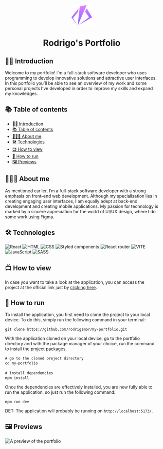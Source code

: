 <div align="center">
  <img src="./public/Logo.svg" height="68px" width="68px" alt="portfolio logo" align="center"/>
</div>

<h1 align="center">Rodrigo's Portfolio</h1>

## 👋🏽 Introduction

Welcome to my portfolio! I’m a full-stack software developer who uses programming to develop innovative solutions and attractive user interfaces. In this portfolio you’ll be able to see an overview of my work and some personal projects I’ve developed in order to improve my skills and expand my knowledges.

## 📚 Table of contents

- [👋🏽 Introduction](#introduction)
- [📚 Table of contents](#table-of-contents)
- [👨🏽‍💻 About me](#about-me)
- [🛠 Technologies](#technologies)
- [📺 How to view](#how-to-view)
- [🚀 How to run](#how-to-run)
- [🖼 Previews](#preview)

## 👨🏽‍💻 About me

As mentioned earlier, I’m a full-stack software developer with a strong emphasis on front-end web development. Although my specialisation lies in creating engaging user interfaces, I am equally adept at back-end development and creating mobile applications. My passion for technology is marked by a sincere appreciation for the world of UI/UX design, where I do some work using Figma.

## 🛠 Technologies

<div>
  <img src="https://img.shields.io/badge/react-%2320232a.svg?style=for-the-badge&logo=react&logoColor=%2361DAFB" alt="React">
  <img src="https://img.shields.io/badge/html5-%23E34F26.svg?style=for-the-badge&logo=html5&logoColor=white" alt="HTML">
  <img src="https://img.shields.io/badge/css3-%231572B6.svg?style=for-the-badge&logo=css3&logoColor=white" alt="CSS">
  <img src="https://img.shields.io/badge/styled--components-DB7093?style=for-the-badge&logo=styled-components&logoColor=white" alt="Styled components">
  <img src="https://img.shields.io/badge/React_Router-CA4245?style=for-the-badge&logo=react-router&logoColor=white" alt="React router">
  <img src="https://img.shields.io/badge/vite-%23646CFF.svg?style=for-the-badge&logo=vite&logoColor=white" alt="VITE">
  <img src="https://img.shields.io/badge/javascript-%23323330.svg?style=for-the-badge&logo=javascript&logoColor=%23F7DF1E" alt="JavaScript">
  <img src="https://img.shields.io/badge/SASS-hotpink.svg?style=for-the-badge&logo=SASS&logoColor=white" alt="SASS">
</div>

## 📺 How to view

In case you want to take a look at the application, you can access the project at the official link just by [clicking here](https://rm-portfoliof.netlify.app/).

## 🚀 How to run

To install the application, you first need to clone the project to your local device. To do this, simply run the following command in your terminal:

```
git clone https://github.com/rodrigsmor/my-portfolio.git
```

With the application cloned on your local device, go to the portfolio directory and with the package manager of your choice, run the command to install the project packages.

```
# go to the cloned project directory
cd my-portfolio

# install dependencies
npm install
```

Once the dependencies are effectively installed, you are now fully able to run the application, so just run the following command:

```
npm run dev
```

DET: The application will probably be running on `http://localhost:5173/`.

## 🖼 Previews

![A preview of the portfolio](https://iili.io/HpUCpXR.gif)
